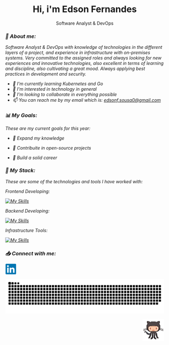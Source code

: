 <h1 align='center'>
   Hi, i'm Edson Fernandes
</h1>

<p align='center'>
  Software Analyst & DevOps
</p>

### <em>📜 About me:

<p>
  <em>
   Software Analyst & DevOps with knowledge of technologies in the different layers of a project, and experience in infrastructure with on-premises            systems. Very committed to the assigned roles and always looking for new experiences and innovative technologies,
   also excellent in terms of learning and discipline, also cultivating a great mood. Always applying best practices in development and security.
  </em>
</p>

- 🌱 I'm currently learning Kubernetes and Go
- 💞️ <em>I'm interested in technology in general</a>
- 👀 I'm looking to collaborate in everything possible
- 📫 You can reach me by my email which is: edsonf.sousa0@gmail.com

### 📊 My Goals:
These are my current goals for this year:

- 🧠 Expand my knowledge

- 🤝 Contribuite in open-source projects

- 🚀 Build a solid career

### 👾 My Stack:
These are some of the technologies and tools I have worked with:

Frontend Developing:

[![My Skills](https://skillicons.dev/icons?i=vscode,js,vue,html,css,tailwind)](https://skillicons.dev)

Backend Developing:

[![My Skills](https://skillicons.dev/icons?i=idea,regex,java,spring,hibernate,postgres,mysql,mongodb,maven)](https://skillicons.dev)

Infrastructure Tools:

[![My Skills](https://skillicons.dev/icons?i=git,gitlab,docker,linux,bash,jenkins,grafana,arch,debian)](https://skillicons.dev)

### 📥 Connect with me:

<a href="https://www.linkedin.com/in/edson-fernandes-de-sousa-5528ab201?lipi=urn%3Ali%3Apage%3Ad_flagship3_profile_view_base_contact_details%3BWjDHGIO6TtWzGKjZhE9qWA%3D%3D" target="_blank">
<img align="center" alt="edson-linkedin" heigth="45" width="35" src="https://raw.githubusercontent.com/devicons/devicon/master/icons/linkedin/linkedin-original.svg" style="max-width:100%">
</a>
   
![Snake animation](https://github.com/edsonfsousa/edsonfsousa/blob/output/github-contribution-grid-snake.svg)

<img src='https://raw.githubusercontent.com/flaviofilipe/flaviofilipe/main/assets/github.gif' align="right" width="70">
